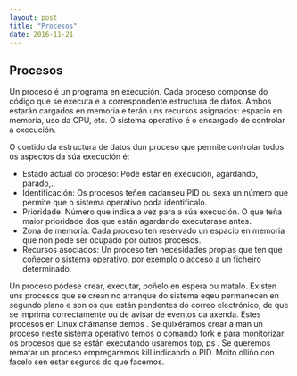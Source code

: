 ```yaml
---
layout: post
title: "Procesos"
date: 2016-11-21
---
```


## Procesos

Un proceso é un programa en execución. Cada proceso componse do código que se executa e a correspondente estructura de datos. Ambos estarán cargados en memoria e terán uns recursos asignados: espacio en memoria, uso da CPU, etc.  O sistema operativo é o encargado de controlar a execución.

O contido da estructura de datos dun proceso que  permite controlar todos os aspectos da súa execución é:
* Estado actual do proceso:  Pode estar en execución, agardando, parado,..
* Identificación:  Os procesos teñen cadanseu PID ou sexa un número que permite que o sistema operativo poda identificalo.
* Prioridade:  Número que indica a vez para a súa execución. O que teña maior prioridade dos que están agardando executarase antes.
* Zona de memoria:  Cada proceso ten reservado un espacio en memoria que non pode ser ocupado por outros procesos.
* Recursos asociados:  Un proceso ten necesidades propias que ten que coñecer o sistema operativo, por exemplo o acceso a un ficheiro  determinado.

Un proceso pódese crear, executar, poñelo en espera ou matalo. Existen uns procesos que se crean no arranque do sistema eqeu permanecen en segundo plano e son os que están pendentes do correo electrónico, de que se imprima correctamente ou de avisar de eventos da axenda. Estes procesos en Linux chámanse   demos   . Se quixéramos crear a man un proceso neste sistema operativo temos o comando   fork    e para monitorizar os procesos que se están executando usaremos   top, ps   . Se queremos rematar un proceso empregaremos   kill    indicando o PID. Moito olliño con facelo sen estar seguros do que facemos.

